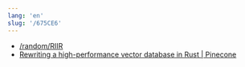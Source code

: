 ```yaml
---
lang: 'en'
slug: '/675CE6'
---
```


- [/random/RIIR](https://transitiontech.ca/random/RIIR)
- [Rewriting a high-performance vector database in Rust | Pinecone](https://www.pinecone.io/learn/rust-rewrite/)

<head>
  <html lang="en-US"/>
</head>
